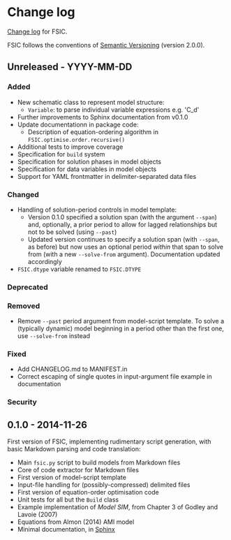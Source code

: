 # Change log

[Change log](http://keepachangelog.com/) for FSIC.

FSIC follows the conventions of
[Semantic Versioning](http://semver.org/spec/v2.0.0.html) (version 2.0.0).

## Unreleased - YYYY-MM-DD

### Added

* New schematic class to represent model structure:
    * `Variable`: to parse individual variable expressions e.g. 'C_d'
* Further improvements to Sphinx documentation from v0.1.0
* Update documentationn in package code:
    * Description of equation-ordering algorithm in
      `FSIC.optimise.order.recursive()`
* Additional tests to improve coverage
* Specification for `build` system
* Specification for solution phases in model objects
* Specification for data variables in model objects
* Support for YAML frontmatter in delimiter-separated data files

### Changed

* Handling of solution-period controls in model template:
    * Version 0.1.0 specified a solution span (with the argument ``--span``)
      and, optionally, a prior period to allow for lagged relationships but not
      to be solved (using ``--past``)
    * Updated version continues to specify a solution span (with ``--span``, as
      before) but now uses an optional period *within* that span to solve from
      (with a new ``--solve-from`` argument). Documentation updated accordingly
* `FSIC.dtype` variable renamed to `FSIC.DTYPE`

### Deprecated

### Removed

* Remove ``--past`` period argument from model-script template. To solve a
  (typically dynamic) model beginning in a period other than the first one, use
  ``--solve-from`` instead

### Fixed

* Add CHANGELOG.md to MANIFEST.in
* Correct escaping of single quotes in input-argument file example in
  documentation

### Security

## 0.1.0 - 2014-11-26

First version of FSIC, implementing rudimentary script generation, with basic
Markdown parsing and code translation:

* Main `fsic.py` script to build models from Markdown files
* Core of code extractor for Markdown files
* First version of model-script template
* Input-file handling for (possibly-compressed) delimited files
* First version of equation-order optimisation code
* Unit tests for all but the `Build` class
* Example implementation of *Model SIM*, from Chapter 3 of Godley and Lavoie
  (2007)
* Equations from Almon (2014) AMI model
* Minimal documentation, in [Sphinx](http://sphinx-doc.org/)
